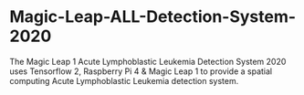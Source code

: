 # Magic-Leap-ALL-Detection-System-2020
The Magic Leap 1 Acute Lymphoblastic Leukemia Detection System 2020 uses Tensorflow 2, Raspberry Pi 4 &amp; Magic Leap 1 to provide a spatial computing Acute Lymphoblastic Leukemia detection system.
